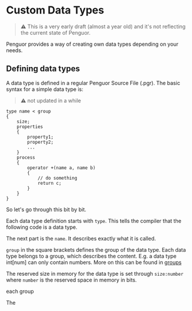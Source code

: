 # Custom Data Types

> :warning: This is a very early draft (almost a year old) and it's not reflecting the current state of Penguor.

Penguor provides a way of creating own data types depending on your needs.

## Defining data types

A data type is defined in a regular Penguor Source File (.pgr). The basic syntax for a simple data type is:

> :warning: not updated in a while

```Penguor
type name < group
{
    size;
    properties
    {
        property1;
        property2;
        ...
    }
    process
    {
        operator +(name a, name b)
        {
            // do something
            return c;
        }
    }
}

```

So let's go through this bit by bit.

Each data type definition starts with `type`. This tells the compiler that the following code is a data type.

The next part is the `name`. It describes exactly what it is called.

`group` in the square brackets defines the group of the data type. Each data type belongs to a group, which describes the content.
E.g. a data type int[num] can only contain numbers. More on this can be found in [groups](../Groups.md#Data_Types)

The reserved size in memory for the data type is set through `size:number` where `number` is the reserved space in memory in bits.

each group

The
